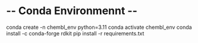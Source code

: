 # -- Conda Environmennt --
conda create -n chembl_env python=3.11
conda activate chembl_env
conda install -c conda-forge rdkit
pip install -r requirements.txt

